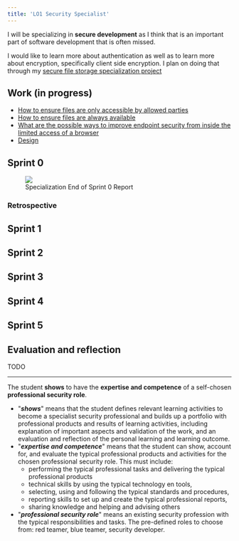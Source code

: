 ```yaml
---
title: 'LO1 Security Specialist'
---
```


I will be specializing in **secure development** as I think that is an important part of software development that is often missed.

I would like to learn more about authentication as well as to learn more about encryption, specifically client side encryption. I plan on doing that through my [secure file storage specialization project](/portfolio-cs7/en/specialization/introduction)

## Work (in progress)

- [How to ensure files are only accessible by allowed parties](/portfolio-cs7/en/specialization/confidentiality)
- [How to ensure files are always available](/portfolio-cs7/en/specialization/availability)
- [What are the possible ways to improve endpoint security from inside the limited access of a browser](/portfolio-cs7/en/specialization/endpoint)
- [Design](/portfolio-cs7/en/specialization/design)

## Sprint 0

<figure>
  <img src="/specialization/sprint0.png" loading="lazy">
  <figcaption>Specialization End of Sprint 0 Report</figcaption>
</figure>

### Retrospective

## Sprint 1

## Sprint 2

## Sprint 3

## Sprint 4

## Sprint 5

## Evaluation and reflection

TODO

---

The student **shows** to have the **expertise and competence** of a self-chosen **professional security role**.

- "**_shows_**" means that the student defines relevant learning activities to become a specialist security professional and builds up a portfolio with professional products and results of learning activities, including explanation of important aspects and validation of the work, and an evaluation and reflection of the personal learning and learning outcome.
- "**_expertise and competence_**" means that the student can show, account for, and evaluate the typical professional products and activities for the chosen professional security role. This must include:
  - performing the typical professional tasks and delivering the typical professional products
  - technical skills by using the typical technology en tools,
  - selecting, using and following the typical standards and procedures,
  - reporting skills to set up and create the typical professional reports,
  - sharing knowledge and helping and advising others
- "**_professional security role_**" means an existing security profession with the typical responsibilities and tasks.
  The pre-defined roles to choose from: red teamer, blue teamer, security developer.
